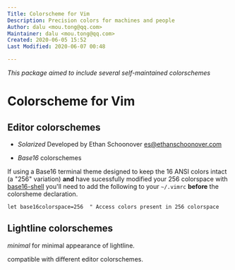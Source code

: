 ```yaml
---
Title: Colorscheme for Vim
Description: Precision colors for machines and people
Author: dalu <mou.tong@qq.com>
Maintainer: dalu <mou.tong@qq.com>
Created: 2020-06-05 15:52
Last Modified: 2020-06-07 00:48

---
```


*This package aimed to include several self-maintained colorschemes*


Colorscheme for Vim
=============================

Editor colorschemes
-------------------

* *Solarized* Developed by Ethan Schoonover <es@ethanschoonover.com>

* *Base16* colorschemes

If using a Base16 terminal theme designed to keep the 16 ANSI colors intact (a "256" variation) **and** have sucessfully modified your 256 colorspace with [base16-shell](https://github.com/chriskempson/base16-shell) you'll need to add the following to your `~/.vimrc` **before** the colorsheme declaration.

    let base16colorspace=256  " Access colors present in 256 colorspace

Lightline colorschemes
------------------------------

*minimal* for minimal appearance of lightline.

compatible with different editor colorschemes.
